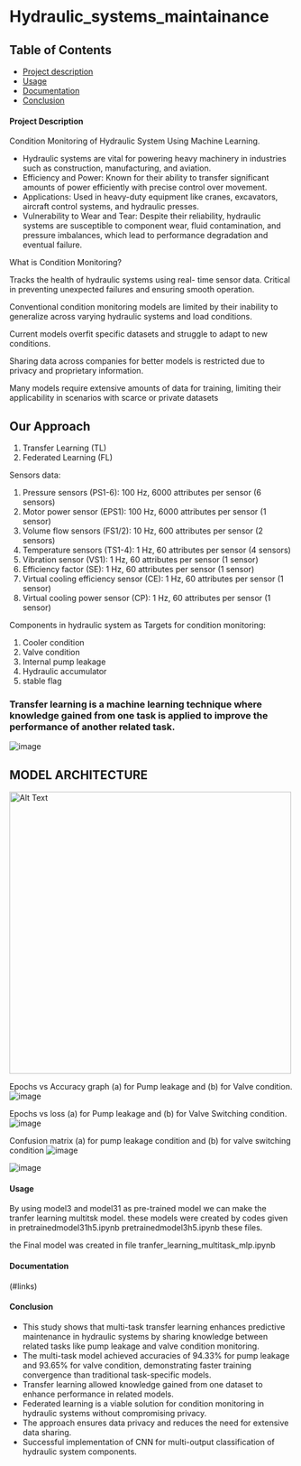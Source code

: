 # Hydraulic_systems_maintainance

## Table of Contents
- [Project description](#ProjectDescription)
- [Usage](#usage)
- [Documentation](#Documentation)
- [Conclusion](#Conclusion)




#### Project Description

Condition Monitoring of Hydraulic System Using Machine Learning.


- Hydraulic systems are vital for powering heavy machinery in industries such as construction, manufacturing, and aviation.
- Efficiency and Power: Known for their ability to transfer significant amounts of power efficiently with precise control over movement.
- Applications: Used in heavy-duty equipment like cranes, excavators, aircraft control systems, and hydraulic presses.
- Vulnerability to Wear and Tear: Despite their reliability, hydraulic systems are susceptible to component wear, fluid contamination, and pressure imbalances, 
  which lead to performance degradation and eventual failure.


What is Condition Monitoring?

Tracks the health of hydraulic systems using real-  time sensor data.
Critical in preventing unexpected failures and ensuring smooth operation.


Conventional condition monitoring models are limited by their inability to generalize across                                                                        varying hydraulic systems and load conditions.

Current models overfit specific datasets and struggle to adapt to new conditions.

Sharing data across companies for better models is restricted due to privacy and proprietary information.

Many models require extensive amounts of data for training, limiting their applicability in scenarios with scarce or private datasets


## Our Approach 
1. Transfer Learning (TL) 
2. Federated Learning (FL) 


Sensors data: 
   1. Pressure sensors (PS1-6): 100 Hz, 6000 attributes per sensor (6 sensors)
   2. Motor power sensor (EPS1): 100 Hz, 6000 attributes per sensor (1 sensor)
   3. Volume flow sensors (FS1/2): 10 Hz, 600 attributes per sensor (2 sensors)
   4. Temperature sensors (TS1-4): 1 Hz, 60 attributes per sensor (4 sensors)
   5. Vibration sensor (VS1): 1 Hz, 60 attributes per sensor (1 sensor)
   6. Efficiency factor (SE): 1 Hz, 60 attributes per sensor (1 sensor)
   7. Virtual cooling efficiency sensor (CE): 1 Hz, 60 attributes per sensor (1 sensor)
   8. Virtual cooling power sensor (CP): 1 Hz, 60 attributes per sensor (1 sensor)

Components in hydraulic system  as Targets for condition monitoring: 
   1. Cooler condition 
   2. Valve condition
   3. Internal pump leakage
   4. Hydraulic accumulator 
   5. stable flag


### Transfer learning is a machine learning technique where knowledge gained from one task is applied to improve the performance of another related task. 
![image](https://github.com/user-attachments/assets/df7b424e-6406-499b-bd4e-10960e5eb9b5)

## MODEL ARCHITECTURE
<img src="https://github.com/user-attachments/assets/9b7c36fc-c8d0-474a-b06b-34cf74274899" alt="Alt Text" width="500" height="500">

Epochs vs Accuracy graph (a) for Pump leakage and (b) for Valve condition.
![image](https://github.com/user-attachments/assets/0fc638c7-5917-4865-9d6d-80020d0ec5ea)

Epochs vs loss (a) for Pump leakage and (b) for Valve Switching condition.
![image](https://github.com/user-attachments/assets/955832a7-a693-4336-9e85-2a2466f15f84)

Confusion matrix (a) for pump leakage condition and (b) for valve switching condition
![image](https://github.com/user-attachments/assets/80849039-b7c2-4294-853f-4d5277dc8c91)

![image](https://github.com/user-attachments/assets/7dae44e0-81cc-4dd2-b161-b4600bcc7b22)




#### Usage
By using model3 and model31 as pre-trained model we can make the tranfer learning multitsk model. these models were created by codes given in pretrainedmodel31h5.ipynb
pretrainedmodel3h5.ipynb these files.

the Final model was created in file tranfer_learning_multitask_mlp.ipynb


#### Documentation
(#links)



#### Conclusion

- This study shows that multi-task transfer learning enhances predictive maintenance in hydraulic systems by sharing knowledge between related tasks like pump 
  leakage and valve condition monitoring.
- The multi-task model achieved accuracies of 94.33% for pump leakage and 93.65% for valve condition, demonstrating faster training convergence than traditional 
  task-specific models. 
- Transfer learning allowed knowledge gained from one dataset to enhance performance in related models.
- Federated learning is a viable solution for condition monitoring in hydraulic systems without compromising privacy.
- The approach ensures data privacy and reduces the need for extensive data sharing.
- Successful implementation of CNN for multi-output classification of hydraulic system components.






